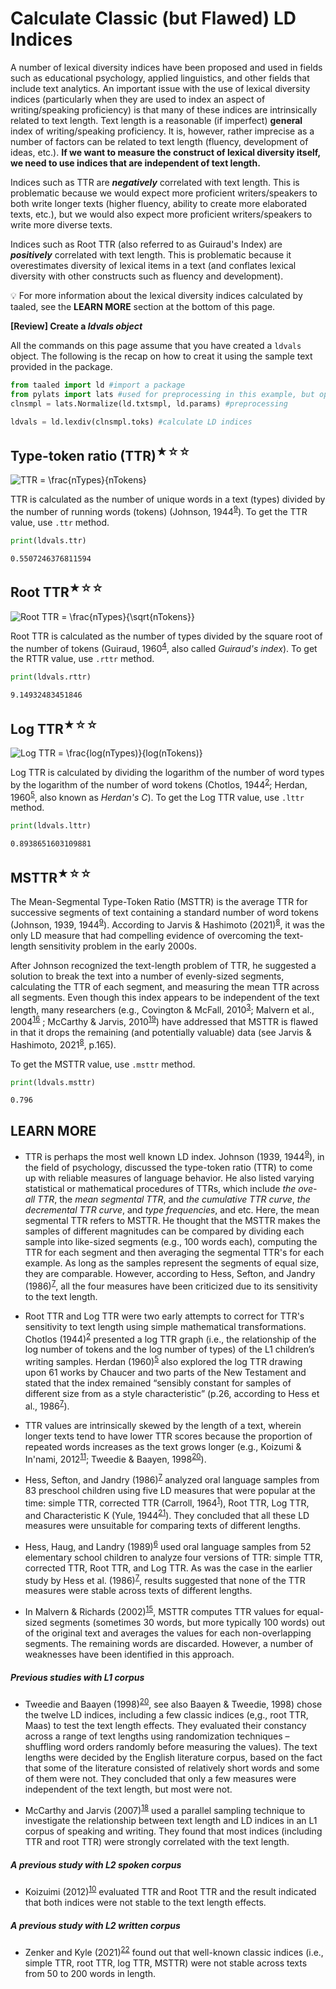 
# Calculate Classic (but Flawed) LD Indices
A number of lexical diversity indices have been proposed and used in fields such as educational psychology, applied linguistics, and other fields that include text analytics. An important issue with the use of lexical diversity indices (particularly when they are used to index an aspect of writing/speaking proficiency) is that many of these indices are intrinsically related to text length. Text length is a reasonable (if imperfect) **general** index of writing/speaking proficiency. It is, however, rather imprecise as a number of factors can be related to text length (fluency, development of ideas, etc.). **If we want to measure the construct of lexical diversity itself, we need to use indices that are independent of text length.**

Indices such as TTR are **_negatively_** correlated with text length. This is problematic because we would expect more proficient writers/speakers to both write longer texts (higher fluency, ability to create more elaborated texts, etc.), but we would also expect more proficient writers/speakers to write more diverse texts. 

Indices such as Root TTR (also referred to as Guiraud's Index) are **_positively_** correlated with text length. This is problematic because it overestimates diversity of lexical items in a text (and conflates lexical diversity with other constructs such as fluency and development).

💡 For more information about the lexical diversity indices calculated by taaled, see the **LEARN MORE** section at the bottom of this page.

**[Review] Create a *ldvals object***

All the commands on this page assume that you have created a `ldvals` object. The following is the recap on how to creat it using the sample text provided in the package.
```python
from taaled import ld #import a package
from pylats import lats #used for preprocessing in this example, but optional in your analysis
clnsmpl = lats.Normalize(ld.txtsmpl, ld.params) #preprocessing

ldvals = ld.lexdiv(clnsmpl.toks) #calculate LD indices
```

## Type-token ratio (TTR)<sup>★☆☆</sup>

<img src="https://latex.codecogs.com/svg.latex?\fn_cm&space;TTR&space;=&space;\frac{nTypes}{nTokens}" title="TTR = \frac{nTypes}{nTokens}" />

TTR is calculated as the number of unique words in a text (types) divided by the number of running words (tokens) (Johnson, 1944<sup>[9](https://lcr-ads-lab.github.io/TAALED/references/1.%20Related%20Studies.html#johnson-w-1944)</sup>).
To get the TTR value, use `.ttr` method.
```python
print(ldvals.ttr)
```
```result
0.5507246376811594
```

## Root TTR<sup>★☆☆</sup>

<img src="https://latex.codecogs.com/svg.latex?\fn_cm&space;Root&space;TTR&space;=&space;\frac{nTypes}{\sqrt{nTokens}}" title="Root TTR = \frac{nTypes}{\sqrt{nTokens}}" />

Root TTR is calculated as the number of types divided by the square root of the number of tokens (Guiraud, 1960<sup>[4](https://lcr-ads-lab.github.io/TAALED/references/1.%20Related%20Studies.html#guiraud-p-1960)</sup>, also called *Guiraud's index*).
To get the RTTR value, use `.rttr` method.

```python
print(ldvals.rttr)
```
```result
9.14932483451846
```
## Log TTR<sup>★☆☆</sup>

<img src="https://latex.codecogs.com/svg.latex?\fn_cm&space;Log&space;TTR&space;=&space;\frac{log(nTypes)}{log(nTokens)}" title="Log TTR = \frac{log(nTypes)}{log(nTokens)}" />

Log TTR is calculated by dividing the logarithm of the number of word types by the logarithm of the number of word tokens (Chotlos, 1944<sup>[2](https://lcr-ads-lab.github.io/TAALED/references/1.%20Related%20Studies.html#chotlos-j-w-1944)</sup>; Herdan, 1960<sup>[5](https://lcr-ads-lab.github.io/TAALED/references/1.%20Related%20Studies.html#herdan-g-1960)</sup>, also known as *Herdan's C*).
To get the Log TTR value, use `.lttr` method.

```python
print(ldvals.lttr)
```
```result
0.8938651603109881
```

## MSTTR<sup>★☆☆</sup>
The Mean-Segmental Type-Token Ratio (MSTTR) is the average TTR for successive segments of text containing a standard number of word tokens (Johnson, 1939, 1944<sup>[9](https://lcr-ads-lab.github.io/TAALED/references/1.%20Related%20Studies.html#johnson-w-1944)</sup>). According to Jarvis & Hashimoto (2021)<sup>[8](https://lcr-ads-lab.github.io/TAALED/references/1.%20Related%20Studies.html#jarvis-s--hashimoto-b-j-2021)</sup>, it was the only LD measure that had compelling evidence of overcoming the text-length sensitivity problem in the early 2000s.

After Johnson recognized the text-length problem of TTR, he suggested a solution to break the text into a number of evenly-sized segments, calculating the TTR of each segment, and measuring the mean TTR across all segments. Even though this index appears to be independent of the text length, many researchers (e.g., Covington & McFall, 2010<sup>[3](https://lcr-ads-lab.github.io/TAALED/references/1.%20Related%20Studies.html#covington-m-a--mcfall-j-d-2010)</sup>; Malvern et al., 2004<sup>[16]()</sup> ; McCarthy & Jarvis, 2010<sup>[19](https://lcr-ads-lab.github.io/TAALED/references/1.%20Related%20Studies.html#mccarthy-p-m--jarvis-s-2010)</sup>) have addressed that MSTTR is flawed in that it drops the remaining (and potentially valuable) data (see Jarvis & Hashimoto, 2021<sup>[8](https://lcr-ads-lab.github.io/TAALED/references/1.%20Related%20Studies.html#jarvis-s--hashimoto-b-j-2021)</sup>, p.165).

To get the MSTTR value, use `.msttr` method.

```python
print(ldvals.msttr)
```
```result
0.796
```

## LEARN MORE

* TTR is perhaps the most well known LD index. Johnson (1939, 1944<sup>[9](https://lcr-ads-lab.github.io/TAALED/references/1.%20Related%20Studies.html#johnson-w-1944)</sup>), in the field of psychology, discussed the type-token ratio (TTR) to come up with reliable measures of language behavior. He also listed varying statistical or mathematical procedures of TTRs, which include _the ove-all TTR_, the _mean segmental TTR_, and _the cumulative TTR curve_, _the decremental TTR curve_, and _type frequencies_, and etc. Here, the mean segmental TTR refers to MSTTR. He thought that the MSTTR makes the samples of different magnitudes can be compared by dividing each sample into like-sized segments (e.g., 100 words each), computing the TTR for each segment and then averaging the segmental TTR's for each example. As long as the samples represent the segments of equal size, they are comparable. However, according to Hess, Sefton, and Jandry (1986)<sup>[7](https://lcr-ads-lab.github.io/TAALED/references/1.%20Related%20Studies.html#hess-c-w-sefton-k-m--landry-r-g-1986)</sup>, all the four measures have been criticized due to its sensitivity to the text length.

* Root TTR and Log TTR were two early attempts to correct for TTR's sensitivity to text length using simple mathematical transformations. Chotlos (1944)<sup>[2](https://lcr-ads-lab.github.io/TAALED/references/1.%20Related%20Studies.html#chotlos-j-w-1944)</sup> presented a log TTR graph (i.e., the relationship of the log number of tokens and the log number of types) of the L1 children’s writing samples. Herdan (1960)<sup>[5](https://lcr-ads-lab.github.io/TAALED/references/1.%20Related%20Studies.html#herdan-g-1960)</sup> also explored the log TTR drawing upon 61 works by Chaucer and two parts of the New Testament and stated that the index remained “sensibly constant for samples of different size from as a style characteristic” (p.26, according to Hess et al., 1986<sup>[7](https://lcr-ads-lab.github.io/TAALED/references/1.%20Related%20Studies.html#hess-c-w-sefton-k-m--landry-r-g-1986)</sup>). 

* TTR values are intrinsically skewed by the length of a text, wherein longer texts tend to have lower TTR scores because the proportion of repeated words increases as the text grows longer (e.g., Koizumi & In'nami, 2012<sup>[11](https://lcr-ads-lab.github.io/TAALED/references/1.%20Related%20Studies.html#koizumi-r--innami-y-2012)</sup>; Tweedie & Baayen, 1998<sup>[20](https://lcr-ads-lab.github.io/TAALED/references/1.%20Related%20Studies.html#tweedie-f-j--baayen-r-h-1998)</sup>).

* Hess, Sefton, and Jandry (1986)<sup>[7](https://lcr-ads-lab.github.io/TAALED/references/1.%20Related%20Studies.html#hess-c-w-sefton-k-m--landry-r-g-1986)</sup> analyzed oral language samples from 83 preschool children using five LD measures that were popular at the time: simple TTR, corrected TTR (Carroll, 1964<sup>[1](https://lcr-ads-lab.github.io/TAALED/references/1.%20Related%20Studies.html#carroll-j-b-1964)</sup>), Root TTR, Log TTR, and Characteristic K (Yule, 1944<sup>[21](https://lcr-ads-lab.github.io/TAALED/references/1.%20Related%20Studies.html#yule-g-u-1944)</sup>). They concluded that all these LD measures were unsuitable for comparing texts of different lengths.

* Hess, Haug, and Landry (1989)<sup>[6](https://lcr-ads-lab.github.io/TAALED/references/1.%20Related%20Studies.html#hess-c-w-haug-h--landry-r-g-1989)</sup> used oral language samples from 52 elementary school children to analyze four versions of TTR: simple TTR, corrected TTR, Root TTR, and Log TTR. As was the case in the earlier study by Hess et al. (1986)<sup>[7](https://lcr-ads-lab.github.io/TAALED/references/1.%20Related%20Studies.html#hess-c-w-sefton-k-m--landry-r-g-1986)</sup>, results suggested that none of the TTR measures were stable across texts of different lengths.

* In Malvern & Richards (2002)<sup>[15](https://lcr-ads-lab.github.io/TAALED/references/1.%20Related%20Studies.html#malvern-d--richards-b-2002)</sup>, MSTTR computes TTR values for equal-sized segments (sometimes 30 words, but more typically 100 words) out of the original text and averages the values for each non-overlapping segments. The remaining words are discarded. However, a number of weaknesses have been identified in this approach.

##### Previous studies with L1 corpus
* Tweedie and Baayen (1998)<sup>[20](https://lcr-ads-lab.github.io/TAALED/references/1.%20Related%20Studies.html#tweedie-f-j--baayen-r-h-1998)</sup>, see also Baayen & Tweedie, 1998) chose the twelve LD indices, including a few classic indices (e,g., root TTR, Maas) to test the text length effects. They evaluated their constancy across a range of text lengths using randomization techniques – shuffling word orders randomly before measuring the values). The text lengths were decided by the English literature corpus, based on the fact that some of the literature consisted of relatively short words and some of them were not. They concluded that only a few measures were independent of the text length, but most were not.

* McCarthy and Jarvis (2007)<sup>[18](https://lcr-ads-lab.github.io/TAALED/references/1.%20Related%20Studies.html#mccarthy-p-m--jarvis-s-2007)</sup> used a parallel sampling technique to investigate the relationship between text length and LD indices in an L1 corpus of speaking and writing. They found that most indices (including TTR and root TTR) were strongly correlated with the text length.

##### A previous study with L2 spoken corpus
* Koizuimi (2012)<sup>[10](https://lcr-ads-lab.github.io/TAALED/references/1.%20Related%20Studies.html#koizumi-r-2012)</sup> evaluated TTR and Root TTR and the result indicated that both indices were not stable to the text length effects.

##### A previous study with L2 written corpus
* Zenker and Kyle (2021)<sup>[22](https://lcr-ads-lab.github.io/TAALED/references/1.%20Related%20Studies.html#zenker-f--kyle-k-2021)</sup> found out that well-known classic indices (i.e., simple TTR, root TTR, log TTR, MSTTR) were not stable across texts from 50 to 200 words in length.
